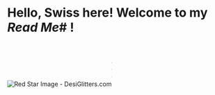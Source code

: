 # Hello, Swiss here! Welcome to my ***Read Me***# !
<img src="https://www.desiglitters.com/wp-content/uploads/2017/05/Red-Star-Image.gif" alt="Red Star Image - DesiGlitters.com"/><img width="1" height="100" alt="image" src="https://github.com/user-attachments/assets/4feab3f5-002d-4b4a-9583-0109e4a01678" />

